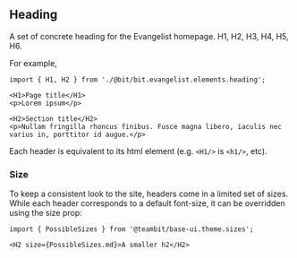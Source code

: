 ## Heading

A set of concrete heading for the Evangelist homepage.
H1, H2, H3, H4, H5, H6.

For example,

```tsx
import { H1, H2 } from './@bit/bit.evangelist.elements.heading';

<H1>Page title</H1>
<p>Lorem ipsum</p>

<H2>Section title</H2>
<p>Nullam fringilla rhoncus finibus. Fusce magna libero, iaculis nec varius in, porttitor id augue.</p>
```

Each header is equivalent to its html element (e.g. `<H1/>` is `<h1/>`, etc).

### Size

To keep a consistent look to the site, headers come in a limited set of sizes.  
While each header corresponds to a default font-size, it can be overridden using the size prop:

```tsx
import { PossibleSizes } from '@teambit/base-ui.theme.sizes';

<H2 size={PossibleSizes.md}>A smaller h2</H2>
```
